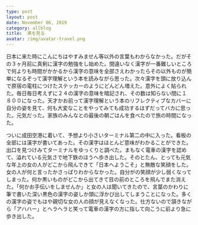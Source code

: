 ```yaml
---
type: post
layout: post
date: November 06, 2019
category: allblog
title:  黒を見る
avatar: /img/avatar-travel.png
---
```

日本に来た時にこんにちはやすみません等以外の言葉もわからなかった。だがその３ヶ月前に真剣に漢字の勉強をし始めた。間違いなく漢字が一番難しいところで何よりも時間がかかるから漢字の意味を全部さえわかったらその以外ものが簡単になるぞって漢字理解という本を読みながら思った。次々漢字を頭に放り込んで原宿の電柱につけたステッカーのようにどんどん増えた。意外によく貼られた。毎日毎日考えずに２４の漢字の意味を暗記され、その数は知らない間に１８００になった。天才かお前って漢字理解という本のリフレクティブなカバーに自分の姿を見て、何も大変なことをやってみても成功するはずだってバカに思った。元気だった。家族のみんなとの最後の朝ごはんを食べたので旅の時間になった。

ついに成田空港に着いて、予想より小さいターミナル第二の中に入った。看板の全部には漢字が書いてあった。その漢字はほとんど意味がわかることができた。出口を見つけみてターミナルをゆっくりと調べた。まもなく電車の漢字を認めて、溢れている元気さで地下鉄のほうへ歩き出した。そのとたん、とっても元気な年上の女の人がどこから飛んできて「日本へようこそ」と無敵な笑顔をした。女の人が何と言ったかさっぱりわからなかった。自分がの笑顔が少し弱くなってしまった。何か黒いものがどこから出てきて目の前のところを飛んでまた消えた。「何かお手伝いをしませんか」と女の人は聞いてきたので、言葉のかわりに筆で書いた深い黒色の漢字の姿しか頭に浮かび出してしまうことになった。多くの漢字の姿でもはや親切な女の人の顔が見えなくなった。仕方ないので頷きながら「アハハー」とヘラヘラと笑って電車の漢字の方に指して向こうに前より急に歩き出した。
